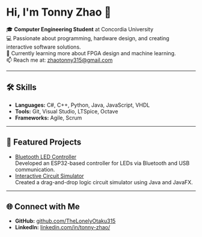 # Hi, I'm Tonny Zhao 👋

🎓 **Computer Engineering Student** at Concordia University  
💻 Passionate about programming, hardware design, and creating interactive software solutions.  
🌱 Currently learning more about FPGA design and machine learning.  
📫 Reach me at: [zhaotonny315@gmail.com](mailto:zhaotonny315@gmail.com)  

---

## 🛠️ Skills
- **Languages:** C#, C++, Python, Java, JavaScript, VHDL  
- **Tools:** Git, Visual Studio, LTSpice, Octave  
- **Frameworks:** Agile, Scrum  

---

## 🌟 Featured Projects
- [Bluetooth LED Controller](https://github.com/TheLonelyOtaku315/ESP32-LED-Controller/tree/main)  
  Developed an ESP32-based controller for LEDs via Bluetooth and USB communication.  
- [Interactive Circuit Simulator](https://github.com/)  
  Created a drag-and-drop logic circuit simulator using Java and JavaFX.  

---

## 🌐 Connect with Me
- **GitHub:** [github.com/TheLonelyOtaku315](https://github.com/TheLonelyOtaku315)  
- **LinkedIn:** [linkedin.com/in/tonny-zhao/](https://linkedin.com/in/tonny-zhao/)  

